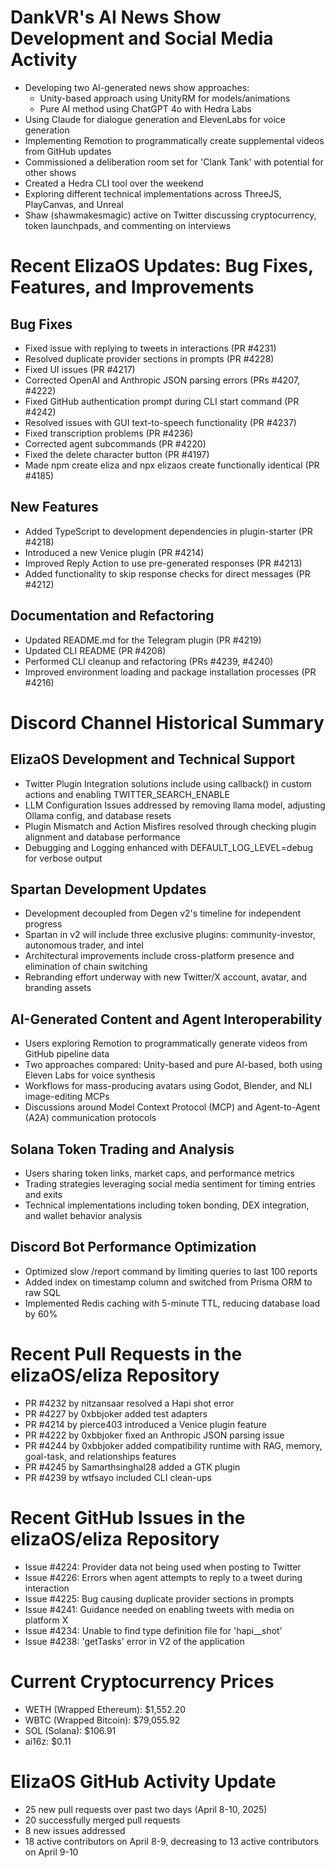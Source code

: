 # DankVR's AI News Show Development and Social Media Activity

- Developing two AI-generated news show approaches:
  - Unity-based approach using UnityRM for models/animations
  - Pure AI method using ChatGPT 4o with Hedra Labs
- Using Claude for dialogue generation and ElevenLabs for voice generation
- Implementing Remotion to programmatically create supplemental videos from GitHub updates
- Commissioned a deliberation room set for 'Clank Tank' with potential for other shows
- Created a Hedra CLI tool over the weekend
- Exploring different technical implementations across ThreeJS, PlayCanvas, and Unreal
- Shaw (shawmakesmagic) active on Twitter discussing cryptocurrency, token launchpads, and commenting on interviews

# Recent ElizaOS Updates: Bug Fixes, Features, and Improvements

## Bug Fixes
- Fixed issue with replying to tweets in interactions (PR #4231)
- Resolved duplicate provider sections in prompts (PR #4228)
- Fixed UI issues (PR #4217)
- Corrected OpenAI and Anthropic JSON parsing errors (PRs #4207, #4222)
- Fixed GitHub authentication prompt during CLI start command (PR #4242)
- Resolved issues with GUI text-to-speech functionality (PR #4237)
- Fixed transcription problems (PR #4236)
- Corrected agent subcommands (PR #4220)
- Fixed the delete character button (PR #4197)
- Made npm create eliza and npx elizaos create functionally identical (PR #4185)

## New Features
- Added TypeScript to development dependencies in plugin-starter (PR #4218)
- Introduced a new Venice plugin (PR #4214)
- Improved Reply Action to use pre-generated responses (PR #4213)
- Added functionality to skip response checks for direct messages (PR #4212)

## Documentation and Refactoring
- Updated README.md for the Telegram plugin (PR #4219)
- Updated CLI README (PR #4208)
- Performed CLI cleanup and refactoring (PRs #4239, #4240)
- Improved environment loading and package installation processes (PR #4216)

# Discord Channel Historical Summary

## ElizaOS Development and Technical Support
- Twitter Plugin Integration solutions include using callback() in custom actions and enabling TWITTER_SEARCH_ENABLE
- LLM Configuration Issues addressed by removing llama model, adjusting Ollama config, and database resets
- Plugin Mismatch and Action Misfires resolved through checking plugin alignment and database performance
- Debugging and Logging enhanced with DEFAULT_LOG_LEVEL=debug for verbose output

## Spartan Development Updates
- Development decoupled from Degen v2's timeline for independent progress
- Spartan in v2 will include three exclusive plugins: community-investor, autonomous trader, and intel
- Architectural improvements include cross-platform presence and elimination of chain switching
- Rebranding effort underway with new Twitter/X account, avatar, and branding assets

## AI-Generated Content and Agent Interoperability
- Users exploring Remotion to programmatically generate videos from GitHub pipeline data
- Two approaches compared: Unity-based and pure AI-based, both using Eleven Labs for voice synthesis
- Workflows for mass-producing avatars using Godot, Blender, and NLI image-editing MCPs
- Discussions around Model Context Protocol (MCP) and Agent-to-Agent (A2A) communication protocols

## Solana Token Trading and Analysis
- Users sharing token links, market caps, and performance metrics
- Trading strategies leveraging social media sentiment for timing entries and exits
- Technical implementations including token bonding, DEX integration, and wallet behavior analysis

## Discord Bot Performance Optimization
- Optimized slow /report command by limiting queries to last 100 reports
- Added index on timestamp column and switched from Prisma ORM to raw SQL
- Implemented Redis caching with 5-minute TTL, reducing database load by 60%

# Recent Pull Requests in the elizaOS/eliza Repository
- PR #4232 by nitzansaar resolved a Hapi shot error
- PR #4227 by 0xbbjoker added test adapters
- PR #4214 by pierce403 introduced a Venice plugin feature
- PR #4222 by 0xbbjoker fixed an Anthropic JSON parsing issue
- PR #4244 by 0xbbjoker added compatibility runtime with RAG, memory, goal-task, and relationships features
- PR #4245 by Samarthsinghal28 added a GTK plugin
- PR #4239 by wtfsayo included CLI clean-ups

# Recent GitHub Issues in the elizaOS/eliza Repository
- Issue #4224: Provider data not being used when posting to Twitter
- Issue #4226: Errors when agent attempts to reply to a tweet during interaction
- Issue #4225: Bug causing duplicate provider sections in prompts
- Issue #4241: Guidance needed on enabling tweets with media on platform X
- Issue #4234: Unable to find type definition file for 'hapi__shot'
- Issue #4238: 'getTasks' error in V2 of the application

# Current Cryptocurrency Prices
- WETH (Wrapped Ethereum): $1,552.20
- WBTC (Wrapped Bitcoin): $79,055.92
- SOL (Solana): $106.91
- ai16z: $0.11

# ElizaOS GitHub Activity Update
- 25 new pull requests over past two days (April 8-10, 2025)
- 20 successfully merged pull requests
- 8 new issues addressed
- 18 active contributors on April 8-9, decreasing to 13 active contributors on April 9-10